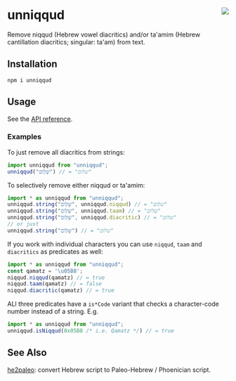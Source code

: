 # unniqqud [<img src="https://img.shields.io/npm/v/unniqqud?logo=npm" align="right" />](https://www.npmjs.com/package/unniqqud)

Remove niqqud (Hebrew vowel diacritics) and/or ta'amim (Hebrew cantillation diacritics; singular: ta'am) from text.

## Installation

```shell
npm i unniqqud
```

## Usage

See the [API reference](https://yehuthi.github.io/unniqqud-js/).

### Examples

To just remove all diacritics from strings:
```ts
import unniqqud from "unniqqud";
unniqqud("שָּׁל֖וֹם") // = "שלום"
```

To selectively remove either niqqud or ta'amim:
```ts
import * as unniqqud from "unniqqud";
unniqqud.string("שָּׁל֖וֹם", unniqqud.niqqud) // = "של֖ום"
unniqqud.string("שָּׁל֖וֹם", unniqqud.taam) // = "שָּׁלוֹם"
unniqqud.string("שָּׁל֖וֹם", unniqqud.diacritic) // = "שלום"
// or just
unniqqud.string("שָּׁל֖וֹם") // = "שלום"
```

If you work with individual characters you can use `niqqud`, `taam` and `diacritics` as predicates as well:
```ts
import * as unniqqud from "unniqqud";
const qamatz = '\u05B8';
niqqud.niqqud(qamatz) // = true
niqqud.taam(qamatz) // = false
niqqud.diacritic(qamatz) // = true
```

ALl three predicates have a `is*Code` variant that checks a character-code number instead of a string. E.g.
```ts
import * as unniqqud from "unniqqud";
unniqqud.isNiqqud(0x05B8 /* i.e. Qamatz */) // = true
```

## See Also

[he2paleo](https://github.com/yehuthi/he2paleo/): convert Hebrew script to Paleo-Hebrew / Phoenician script.
